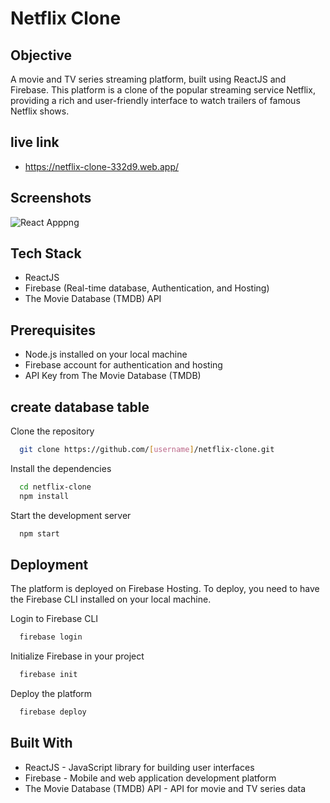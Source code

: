 
# Netflix Clone


## Objective

A movie and TV series streaming platform, built using ReactJS and Firebase. This platform is a clone of the popular streaming service Netflix, providing a rich and user-friendly interface to watch trailers of famous Netflix shows.

## live link 
- https://netflix-clone-332d9.web.app/




## Screenshots

![React Apppng](https://user-images.githubusercontent.com/71785923/218105112-f287dd7b-c182-497e-912f-c0792897169d.png)


## Tech Stack
-  ReactJS
-  Firebase (Real-time database, Authentication, and Hosting)
-  The Movie Database (TMDB) API

## Prerequisites
- Node.js installed on your local machine
- Firebase account for authentication and hosting
- API Key from The Movie Database (TMDB)

## create database table

Clone the repository

```bash
  git clone https://github.com/[username]/netflix-clone.git
```
Install the dependencies
```bash
  cd netflix-clone
  npm install
```
Start the development server
```bash
  npm start
```
    
## Deployment

The platform is deployed on Firebase Hosting. To deploy, you need to have the Firebase CLI installed on your local machine.

Login to Firebase CLI

```bash
  firebase login
```
Initialize Firebase in your project
```bash
  firebase init
```
Deploy the platform
```bash
  firebase deploy
```

## Built With
- ReactJS - JavaScript library for building user interfaces
- Firebase - Mobile and web application development platform
- The Movie Database (TMDB) API - API for movie and TV series data



